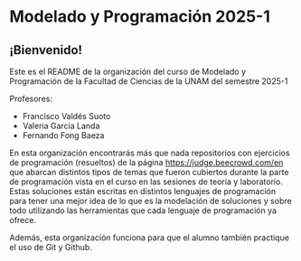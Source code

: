 # Modelado y Programación 2025-1

## ¡Bienvenido!

Este es el README de la organización del curso de Modelado y Programación de la Facultad de Ciencias de la UNAM del semestre 2025-1

Profesores: 

- Francisco Valdés Suoto
- Valeria García Landa
- Fernando Fong Baeza

En esta organización encontrarás más que nada repositorios con ejercicios de programación (resueltos) de la página https://judge.beecrowd.com/en que abarcan distintos tipos de temas que fueron cubiertos durante la parte de programación vista en el curso en las sesiones de teoría y laboratorio. Estas soluciones están escritas en distintos lenguajes de programación para tener una mejor idea de lo que es la modelación de soluciones y sobre todo utilizando las herramientas que cada lenguaje de programación ya ofrece.

Además, esta organización funciona para que el alumno también practique el uso de Git y Github.
